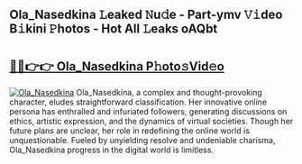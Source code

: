 ## Ola_Nasedkina 𝙻eaked 𝙽u𝚍e - Part-ymv 𝚅𝚒deo B𝚒kini 𝙿hotos - Hot All 𝙻eaks oAQbt

# <h2><a href="http://ld09gu1.urlbe.top/?page=Ola_Nasedkina">🔗🔗👉👉 Ola_Nasedkina P𝚑oto𝚜Vid𝚎o</a></h2>

[![Ola_Nasedkina](https://i.imgur.com/eBuTRDB.gif)](http://ld09gu1.urlbe.top/?page=Ola_Nasedkina)
Ola_Nasedkina, a complex and thought-provoking character, eludes straightforward classification. Her innovative online persona has enthralled and infuriated followers, generating discussions on ethics, artistic expression, and the dynamics of virtual societies. Though her future plans are unclear, her role in redefining the online world is unquestionable. Fueled by unyielding resolve and undeniable charisma, Ola_Nasedkina progress in the digital world is limitless.
